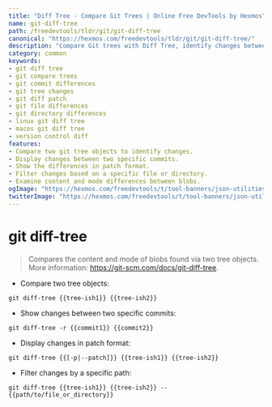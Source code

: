 ```yaml
---
title: "Diff Tree - Compare Git Trees | Online Free DevTools by Hexmos"
name: git-diff-tree
path: /freedevtools/tldr/git/git-diff-tree
canonical: "https://hexmos.com/freedevtools/tldr/git/git-diff-tree/"
description: "Compare Git trees with Diff Tree, identify changes between commits and explore modifications in your repository. Free online tool, no registration required."
category: common
keywords:
- git diff tree
- git compare trees
- git commit differences
- git tree changes
- git diff patch
- git file differences
- git directory differences
- linux git diff tree
- macos git diff tree
- version control diff
features:
- Compare two git tree objects to identify changes.
- Display changes between two specific commits.
- Show the differences in patch format.
- Filter changes based on a specific file or directory.
- Examine content and mode differences between blobs.
ogImage: "https://hexmos.com/freedevtools/t/tool-banners/json-utilities-banner.png"
twitterImage: "https://hexmos.com/freedevtools/t/tool-banners/json-utilities-banner.png"
---
```


# git diff-tree

> Compares the content and mode of blobs found via two tree objects.
> More information: <https://git-scm.com/docs/git-diff-tree>.

- Compare two tree objects:

`git diff-tree {{tree-ish1}} {{tree-ish2}}`

- Show changes between two specific commits:

`git diff-tree -r {{commit1}} {{commit2}}`

- Display changes in patch format:

`git diff-tree {{[-p|--patch]}} {{tree-ish1}} {{tree-ish2}}`

- Filter changes by a specific path:

`git diff-tree {{tree-ish1}} {{tree-ish2}} -- {{path/to/file_or_directory}}`
